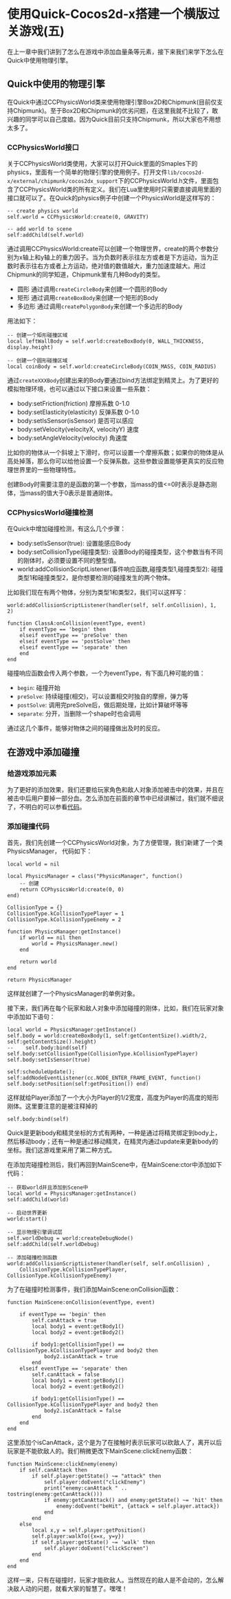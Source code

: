 # 使用Quick-Cocos2d-x搭建一个横版过关游戏(五)

在上一章中我们讲到了怎么在游戏中添加血量条等元素，接下来我们来学下怎么在Quick中使用物理引擎。

## Quick中使用的物理引擎

在Quick中通过CCPhysicsWorld类来使用物理引擎Box2D和Chipmunk(目前仅支持Chipmunk)。至于Box2D和Chipmunk的优劣问题，在这里我就不比较了，敢兴趣的同学可以自己度娘。因为Quick目前只支持Chipmunk，所以大家也不用想太多了。

### CCPhysicsWorld接口

关于CCPhysicsWorld类使用，大家可以打开Quick里面的Smaples下的physics，里面有一个简单的物理引擎的使用例子。打开文件`lib/cocos2d-x/external/chipmunk/cocos2dx_support`下的CCPhysicsWorld.h文件，里面包含了CCPhysicsWorld类的所有定义。我们在Lua里使用时只需要直接调用里面的接口就可以了。在Quick的physics例子中创建一个PhysicsWorld是这样写的：

	-- create physics world
    self.world = CCPhysicsWorld:create(0, GRAVITY)
    
    -- add world to scene
    self:addChild(self.world)

通过调用CCPhysicsWorld:create可以创建一个物理世界，create的两个参数分别为x轴上和y轴上的重力因子。当为负数时表示往左方或者是下方运动，当为正数时表示往右方或者上方运动，绝对值的数值越大，重力加速度越大。用过Chipmunk的同学知道，Chipmunk里有几种Body的类型。

- 圆形  通过调用`createCircleBody`来创建一个圆形的Body
- 矩形  通过调用`createBoxBody`来创建一个矩形的Body
- 多边形 通过调用`createPolygonBody`来创建一个多边形的Body

用法如下：

	-- 创建一个矩形碰撞区域
	local leftWallBody = self.world:createBoxBody(0, WALL_THICKNESS, display.height)
	
	-- 创建一个圆形碰撞区域
	local coinBody = self.world:createCircleBody(COIN_MASS, COIN_RADIUS)
	
通过`createXXXBody`创建出来的Body要通过bind方法绑定到精灵上。为了更好的模拟物理环境，也可以通过以下接口来设置一些系数：

- body:setFriction(friction) 摩擦系数 0-1.0
- body:setElasticity(elasticity) 反弹系数 0-1.0
- body:setIsSensor(isSensor) 是否可以感应
- body:setVelocity(velocityX, velocityY) 速度
- body:setAngleVelocity(velocity) 角速度

比如你的物体从一个斜坡上下滑时，你可以设置一个摩擦系数；如果你的物体是从高处掉落，那么你可以给他设置一个反弹系数。这些参数设置能够更真实的反应物理世界里的一些物理特性。

创建Body时需要注意的是函数的第一个参数，当mass的值<=0时表示是静态刚体，当mass的值大于0表示是普通刚体。

### CCPhysicsWorld碰撞检测

在Quick中增加碰撞检测，有这么几个步骤：

- body:setIsSensor(true): 设置能感应Body
- body:setCollisionType(碰撞类型): 设置Body的碰撞类型，这个参数当有不同的刚体时，必须要设置不同的整型值。
- world:addCollisionScriptListener(事件响应函数,碰撞类型1,碰撞类型2): 碰撞类型1和碰撞类型2，是你想要检测的碰撞发生的两个物体。

比如我们现在有两个物体，分别为类型1和类型2，我们可以这样写：

	world:addCollisionScriptListener(handler(self, self.onCollision), 1, 2)
	
	function ClassA:onCollision(eventType, event)
		if eventType == 'begin' then
		elseif eventType == 'preSolve' then
		elseif eventType == 'postSolve' then
		elseif eventType == 'separate' then
		end
	end

碰撞响应函数会传入两个参数，一个为eventType，有下面几种可能的值：

- `begin`: 碰撞开始
- `preSolve`: 持续碰撞(相交)，可以设置相交时独自的摩擦，弹力等
- `postSolve`: 调用完preSolve后，做后期处理，比如计算破坏等等
- `separate`: 分开，当删除一个shape时也会调用

通过这几个事件，能够对物体之间的碰撞做出及时的反应。

## 在游戏中添加碰撞

### 给游戏添加元素

为了更好的添加效果，我们还要给玩家角色和敌人对象添加被击中的效果，并且在被击中后用户要掉一部分血。怎么添加在前面的章节中已经讲解过，我们就不细说了，不明白的可以参看[代码](https://github.com/rainswan/Brave)。

### 添加碰撞代码

首先，我们先创建一个CCPhysicsWorld对象，为了方便管理，我们新建了一个类PhysicsManager，
代码如下：

	local world = nil
    
    local PhysicsManager = class("PhysicsManager", function()
        -- 创建
        return CCPhysicsWorld:create(0, 0)
    end)
    
    CollisionType = {}
    CollisionType.kCollisionTypePlayer = 1
    CollisionType.kCollisionTypeEnemy = 2
    
    function PhysicsManager:getInstance()
        if world == nil then
            world = PhysicsManager.new()
        end
    
        return world
    end
    
    return PhysicsManager
    
这样就创建了一个PhysicsManager的单例对象。

接下来，我们再在每个玩家和敌人对象中添加碰撞的刚体，比如，我们在玩家对象中添加如下语句：

	local world = PhysicsManager:getInstance()
    self.body = world:createBoxBody(1, self:getContentSize().width/2, 	self:getContentSize().height)
	--    self.body:bind(self)
    self.body:setCollisionType(CollisionType.kCollisionTypePlayer)
    self.body:setIsSensor(true)

    self:scheduleUpdate();
    self:addNodeEventListener(cc.NODE_ENTER_FRAME_EVENT, function() 	self.body:setPosition(self:getPosition()) end)

这样就给Player添加了一个大小为Player的1/2宽度，高度为Player的高度的矩形刚体。这里要注意的是被注释掉的
	
	self.body:bind(self)
	
Quick是更新body和精灵坐标的方式有两种，一种是通过将精灵绑定到body上，然后移动body；还有一种是通过移动精灵，在精灵内通过update来更新body的坐标。我们这游戏里采用了第二种方式。

在添加完碰撞检测后，我们再回到MainScene中，在MainScene:ctor中添加如下代码：

	-- 获取world并且添加到Scene中
	local world = PhysicsManager:getInstance()
    self:addChild(world)

	-- 启动世界更新
    world:start()
    
    -- 显示物理引擎调试层
    self.worldDebug = world:createDebugNode()
    self:addChild(self.worldDebug)
    
    -- 添加碰撞检测函数
    world:addCollisionScriptListener(handler(self, self.onCollision) ,
        CollisionType.kCollisionTypePlayer, CollisionType.kCollisionTypeEnemy)
        
为了在碰撞时检测事件，我们添加MainScene:onCollision函数：

	function MainScene:onCollision(eventType, event)
 
    	if eventType == 'begin' then
        	self.canAttack = true
        	local body1 = event:getBody1()
        	local body2 = event:getBody2()

        	if body1:getCollisionType() == CollisionType.kCollisionTypePlayer and body2 then
            	body2.isCanAttack = true
        	end
    	elseif eventType == 'separate' then
        	self.canAttack = false
        	local body1 = event:getBody1()
        	local body2 = event:getBody2()

        	if body1:getCollisionType() == CollisionType.kCollisionTypePlayer and body2 then
            	body2.isCanAttack = false
        	end
    	end
	end
	
这里添加个isCanAttack，这个是为了在接触时表示玩家可以砍敌人了，离开以后玩家是不能砍敌人的。我们稍微更改下MainScene:clickEnemy函数：

	function MainScene:clickEnemy(enemy)
        if self.canAttack then
            if self.player:getState() ~= "attack" then
                self.player:doEvent("clickEnemy")
                print("enemy:canAttack " .. tostring(enemy:getCanAttack()))
                if enemy:getCanAttack() and enemy:getState() ~= 'hit' then
                    enemy:doEvent("beHit", {attack = self.player.attack})
                end
            end
        else
            local x,y = self.player:getPosition()
            self.player:walkTo({x=x, y=y})
            if self.player:getState() ~= 'walk' then
                self.player:doEvent("clickScreen")
            end
        end
    end
    
这样一来，只有在碰撞时，玩家才能砍敌人。当然现在的敌人是不会动的，怎么解决敌人动的问题，就看大家的智慧了。嘿嘿！